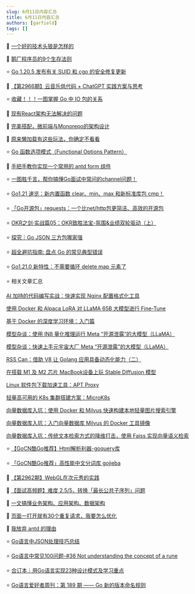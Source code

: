```yaml
---
slug: 6月11日内容汇总
title: 6月11日内容汇总
authors: [garfield]
tags: []
---
```


📒 [一个好的技术头狼是怎样的](https://juejin.cn/post/7242483472044163129)

📒 [鹅厂程序员的9个生存法则](https://juejin.cn/post/7237386183612678205)

⭐️ [Go 1.20.5 发布有关 SUID 和 cgo 的安全修复更新](https://mp.weixin.qq.com/s/wQcAqItR7nHwLO7xnMoCGg)

📒 [【第2966期】云音乐低代码 + ChatGPT 实践方案与思考](https://mp.weixin.qq.com/s/uZdnNtO7icmnw9xgY95Lvw)

⭐️ [收藏！！！一图掌握 Go 中 IO 包的关系](https://mp.weixin.qq.com/s/cjQyDdIgcdzj7LOeZf21bQ)

📒 [现有React架构无法解决的问题](https://mp.weixin.qq.com/s/aNofyWZiTYgxi86I2HYH8w)

📒 [完美搭配，微前端与Monorepo的架构设计](https://mp.weixin.qq.com/s/rhsYXSTC4xNRa-DMBDswVw)

📒 [原来懒加载有这些玩法，你确定不看看](https://mp.weixin.qq.com/s/23SwiFRCRF11OWVFKT-L9A)

⭐️ [Go 函数选项模式（Functional Options Pattern）](https://juejin.cn/post/7241938328839618597)

📒 [手把手教你实现一个常用的 antd form 组件](https://mp.weixin.qq.com/s/BB9QST_I0SWIe_q5-mkFuA)

⭐️ [一图胜千言，帮你搞懂Go面试中常问的channel问题！](https://mp.weixin.qq.com/s/r4rnyXoHb5EInBpO9rhQqA)

⭐️ [Go1.21 速览：新内置函数 clear、min、max 和新标准库包 cmp！](https://mp.weixin.qq.com/s/MorBUrzpKFhssiZWLt4o6g)

⭐️ [「Go开源包」requests：一个比net/http包更简洁、高效的开源包](https://mp.weixin.qq.com/s/8XOK3FFnaZWh5trca8B8yw)

⭐️ [OKR之剑·实战篇05：OKR致胜法宝-氛围&业绩双轮驱动（上）](https://mp.weixin.qq.com/s/3nwbnbl8QDpJUxQF3TnZDw)

⭐️ [探究｜Go JSON 三方包哪家强](https://mp.weixin.qq.com/s/ueNuYA23F3bQTwIKU-PZ2Q)

⭐️ [超全避坑指南: 盘点 Go 的常见典型错误](https://mp.weixin.qq.com/s/XHbfPtUzkUTGF06Ao4jQYA)

⭐️ [Go1.21.0 新特性：不需要循环 delete map 元素了](https://mp.weixin.qq.com/s/rxxQhrVk3_4ZvTjsIJbstw)

⭐️ 相关文章汇总

[AI 加持的代码编写实战：快速实现 Nginx 配置格式化工具](https://mp.weixin.qq.com/s/iKtNOWkycm0FcMwnwq2M-A)

[使用 Docker 和 Alpaca LoRA 对 LLaMA 65B 大模型进行 Fine-Tune](https://mp.weixin.qq.com/s/cVR9yYP8zDiVBPEo91dSSA)

[基于 Docker 的深度学习环境：入门篇](https://mp.weixin.qq.com/s/6Ae6SgEws5gndQwmZqkcUg)

[模型杂谈：使用 IN8 量化推理运行 Meta “开源泄露”的大模型（LLaMA）](https://mp.weixin.qq.com/s/6oKORqZWX7IlQFI5zbLKCw)

[模型杂谈：快速上手元宇宙大厂 Meta “开源泄露”的大模型（LLaMA）](https://mp.weixin.qq.com/s/vc4t7sm-BhAYtE7_J8DekQ)

[RSS Can：借助 V8 让 Golang 应用具备动态化能力（二）](https://mp.weixin.qq.com/s/YKzWBa9kGbzwUpy2iuPjNA)

[在搭载 M1 及 M2 芯片 MacBook设备上玩 Stable Diffusion 模型](https://mp.weixin.qq.com/s/UO6_L_oVe3-ocOyt6R_YTA)

[Linux 软件包下载加速工具：APT Proxy](https://mp.weixin.qq.com/s/_1AZ5U27JOkEaCUkAuZADQ)

[轻量高可用的 K8s 集群搭建方案：MicroK8s](https://mp.weixin.qq.com/s/e0x7BR2PwkTk9JWdr2hg-w)

[向量数据库入坑：使用 Docker 和 Milvus 快速构建本地轻量图片搜索引擎](https://mp.weixin.qq.com/s/8MppGs90WWP5sMlHFX2EUQ)

[向量数据库入坑：入门向量数据库 Milvus 的 Docker 工具镜像](https://mp.weixin.qq.com/s/pVYPpYRPjq7BUCahParVvw)

[向量数据库入坑：传统文本检索方式的降维打击，使用 Faiss 实现向量语义检索](https://mp.weixin.qq.com/s/F0YgDChHceNoOPFstnBv3Q)

⭐️ [【GoCN酷Go推荐】Html解析利器-goquery库](https://mp.weixin.qq.com/s/JrEQwQZQRwf4SymprwKUmw)

⭐️ [「GoCN酷Go推荐」高性能中文分词库 gojieba](https://mp.weixin.qq.com/s/zRmAjQ0o9n8FE1R0WcnUtQ)

📒 [【第2962期】WebGL在次元秀的实践](https://mp.weixin.qq.com/s/hJYTtG3j3SRIqXTwYDYGyw)

📒 [【面试高频题】难度 2.5/5，转换「最长公共子序列」问题](https://mp.weixin.qq.com/s/b31Net4exVIYYVyAJDOIPQ)

📒 [一文搞懂业务架构、应用架构、数据架构](https://mp.weixin.qq.com/s/YzwqiTMy4CX7FMclC2vOWQ)

📒 [页面一打开就有30个重复请求，我要怎么优化](https://mp.weixin.qq.com/s/JgEDOBzUFphfhm-jOLVR2Q)

📒 [我放弃 antd 的理由](https://mp.weixin.qq.com/s/yE1xTrqORjeFY6Q-pYkMCA)

⭐️ [Go语言中JSON处理技巧总结](https://mp.weixin.qq.com/s/js3m_Fe6k4ys4aBSFDJhLQ)

⭐️ [Go语言中常见100问题-#36 Not understanding the concept of a rune](https://mp.weixin.qq.com/s/P6rEyeLvl8gxT_4RJf235Q)

⭐️ [合订本｜用Go语言实现23种设计模式及学习重点](https://mp.weixin.qq.com/s/KaesgBLyTz7xi9eXvSTMmQ)

⭐️ [Go语言爱好者周刊：第 189 期 —— Go 新的版本命名规则](https://mp.weixin.qq.com/s/jDifc6hG9wU0EA7ejYoniA)
